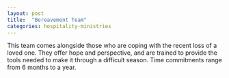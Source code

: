 ```yaml
---
layout: post
title:  "Bereavement Team"
categories: hospitality-ministries
---
```


This team comes alongside those who are coping with the recent loss of a loved one.  They offer hope and perspective, and are trained to provide the tools needed to make it through a difficult season.  Time commitments range from 6 months to a year.